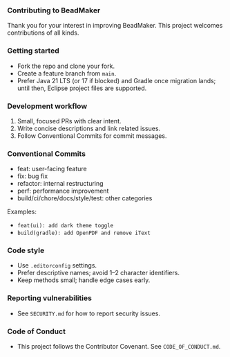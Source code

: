 ### Contributing to BeadMaker

Thank you for your interest in improving BeadMaker. This project welcomes contributions of all kinds.

### Getting started
- Fork the repo and clone your fork.
- Create a feature branch from `main`.
- Prefer Java 21 LTS (or 17 if blocked) and Gradle once migration lands; until then, Eclipse project files are supported.

### Development workflow
1. Small, focused PRs with clear intent.
2. Write concise descriptions and link related issues.
3. Follow Conventional Commits for commit messages.

### Conventional Commits
- feat: user-facing feature
- fix: bug fix
- refactor: internal restructuring
- perf: performance improvement
- build/ci/chore/docs/style/test: other categories

Examples:
- `feat(ui): add dark theme toggle`
- `build(gradle): add OpenPDF and remove iText`

### Code style
- Use `.editorconfig` settings.
- Prefer descriptive names; avoid 1–2 character identifiers.
- Keep methods small; handle edge cases early.

### Reporting vulnerabilities
- See `SECURITY.md` for how to report security issues.

### Code of Conduct
- This project follows the Contributor Covenant. See `CODE_OF_CONDUCT.md`.



